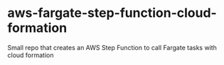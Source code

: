 # aws-fargate-step-function-cloud-formation
Small repo that creates an AWS Step Function to call Fargate tasks with cloud formation
